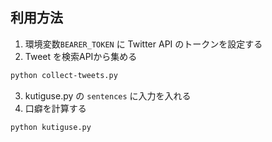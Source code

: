 ## 利用方法
1. 環境変数`BEARER_TOKEN` に Twitter API のトークンを設定する
2. Tweet を検索APIから集める

```bash
python collect-tweets.py
```

3. kutiguse.py の `sentences` に入力を入れる
4. 口癖を計算する

```bash
python kutiguse.py
```